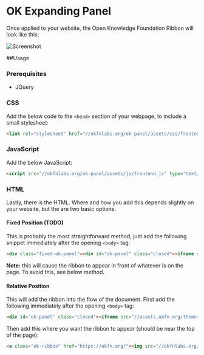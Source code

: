 # OK Expanding Panel

Once applied to your website, the Open Knowledge Foundation Ribbon will look like this:

![Screenshot](http://okfnlabs.org/ok-panel/screenshot.png)

##Usage

### Prerequisites

 * JQuery
 
### CSS

Add the below code to the `<head>` section of your webpage, to include a small stylesheet:
```html
<link rel="stylesheet" href="//okfnlabs.org/ok-panel/assets/css/frontend.css"/>
```

### JavaScript

Add the below JavaScript:
```html
<script src="//okfnlabs.org/ok-panel/assets/js/frontend.js" type="text/javascript"></script>
```

### HTML

Lastly, there is the HTML. Where and how you add this depends slightly on your website, but the are two basic options.

#### Fixed Position (TODO)

This is probably the most straightforward method, just add the following snippet immediately after the opening `<body>` tag:

```html
<div class="fixed-ok-panel"><div id="ok-panel" class="closed"><iframe src="//assets.okfn.org/themes/okfn/okf-panel.html" scrolling="no"></iframe></div><a class="ok-ribbon" href="https://okfn.org/"><img src="//okfnlabs.org/ok-panel/assets/images/ok-ribbon.png" alt="Open Knowledge"></a></div>
```
**Note:** this will cause the ribbon to appear in front of whatever is on the page. To avoid this, see below method.

#### Relative Position

This will add the ribbon into the flow of the document. First add the following immediately after the opening `<body>` tag:

```html
<div id="ok-panel" class="closed"><iframe src="//assets.okfn.org/themes/okfn/okf-panel.html" scrolling="no"></iframe></div>
```

Then add this where you want the ribbon to appear (should be near the top of the page):

```html
<a class="ok-ribbon" href="https://okfn.org/"><img src="//okfnlabs.org/ok-panel/assets/images/ok-ribbon.png" alt="Open Knowledge"></a>
```
